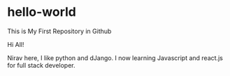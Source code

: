 # hello-world
This  is  My First Repository in Github

Hi All!

Nirav here,
I like python and dJango.
I now learning Javascript and react.js for full stack developer.
